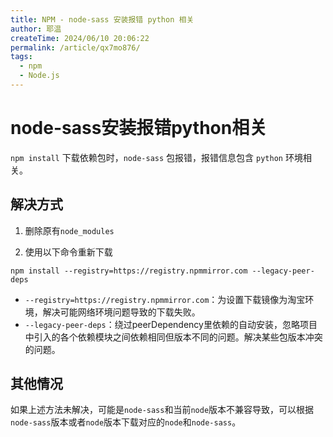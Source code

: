 ```yaml
---
title: NPM - node-sass 安装报错 python 相关
author: 耶温
createTime: 2024/06/10 20:06:22
permalink: /article/qx7mo876/
tags:
  - npm
  - Node.js
---
```

# node-sass安装报错python相关

`npm install` 下载依赖包时，`node-sass` 包报错，报错信息包含 `python` 环境相关。


## 解决方式

1. 删除原有`node_modules`

2. 使用以下命令重新下载

```shell
npm install --registry=https://registry.npmmirror.com --legacy-peer-deps
```

-  `--registry=https://registry.npmmirror.com`：为设置下载镜像为淘宝环境，解决可能网络环境问题导致的下载失败。
-  `--legacy-peer-deps`：绕过peerDependency里依赖的自动安装，忽略项目中引入的各个依赖模块之间依赖相同但版本不同的问题。解决某些包版本冲突的问题。

## 其他情况

如果上述方法未解决，可能是`node-sass`和当前`node`版本不兼容导致，可以根据`node-sass`版本或者`node`版本下载对应的`node`和`node-sass`。
